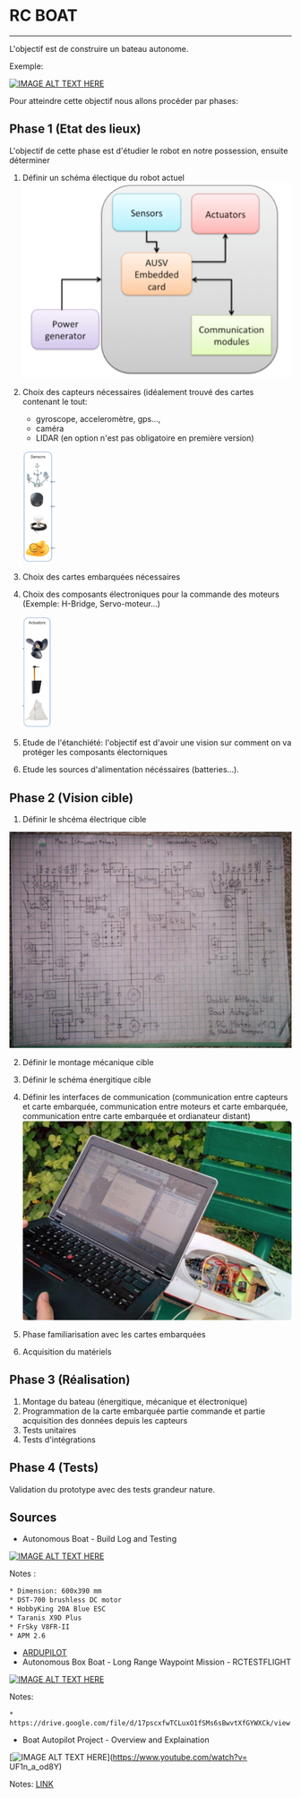 # RC BOAT
----
L'objectif est de construire un bateau autonome.

Exemple:

[![IMAGE ALT TEXT HERE](https://img.youtube.com/vi/ktYViivw27A/0.jpg)](https://www.youtube.com/watch?v=ktYViivw27A)

Pour atteindre cette objectif nous allons procéder par phases:

## Phase 1 (Etat des lieux)
L'objectif de cette phase est d'étudier le robot en notre possession, ensuite déterminer 


1. Définir un schéma électique du robot actuel
![shémas global](images/1.png)

2. Choix des capteurs nécessaires (idéalement trouvé des cartes contenant le tout: 

	* gyroscope, acceleromètre, gps..., 
	* caméra
	* LIDAR (en option n'est pas obligatoire en première version)

	
	![](images/2.png)


3. Choix des cartes embarquées nécessaires
4. Choix des composants électroniques pour la commande des moteurs (Exemple: H-Bridge, Servo-moteur...)


	![](images/3.png)

5. Etude de l'étanchiété: l'objectif est d'avoir une vision sur comment on va protéger les composants électorniques
6. Etude les sources d'alimentation nécéssaires (batteries...). 


## Phase 2 (Vision cible)

1. Définir le shcéma électrique cible

![shémas global](images/4.png)

2. Définir le montage mécanique cible
3. Définir le schéma énergitique cible
4. Définir les interfaces de communication (communication entre capteurs et carte embarquée, communication entre moteurs et carte embarquée, communication entre carte embarquée et ordianateur distant)
![shémas global](images/5.png)

5. Phase familiarisation avec les cartes embarquées 
6. Acquisition du matériels

## Phase 3 (Réalisation)

1. Montage du bateau (énergitique, mécanique et électronique)
2. Programmation de la carte embarquée partie commande et partie acquisition des données depuis les capteurs
3. Tests unitaires
4. Tests d'intégrations

## Phase 4 (Tests)
Validation du prototype avec des tests grandeur nature.

## Sources

* Autonomous Boat - Build Log and Testing

[![IMAGE ALT TEXT HERE](https://img.youtube.com/vi/uRW1qGQBFtc/0.jpg)](https://www.youtube.com/watch?v=uRW1qGQBFtc)

Notes : 

	* Dimension: 600x390 mm
	* DST-700 brushless DC motor
	* HobbyKing 20A Blue ESC
	* Taranis X9D Plus
	* FrSky V8FR-II
	* APM 2.6

*  [ARDUPILOT](http://ardupilot.org/rover/docs/parameters.html)
*  Autonomous Box Boat - Long Range Waypoint Mission - RCTESTFLIGHT

[![IMAGE ALT TEXT HERE](https://img.youtube.com/vi/PlUmG3CFadw/0.jpg)](https://www.youtube.com/watch?v=PlUmG3CFadw)

Notes:



	* https://drive.google.com/file/d/17pscxfwTCLuxO1fSMs6sBwvtXfGYWXCk/view

* Boat Autopilot Project - Overview and Explaination


[![IMAGE ALT TEXT HERE](https://img.youtube.com/vi/UF1n_a_od8Y/0.jpg)](https://www.youtube.com/watch?v= UF1n_a_od8Y)


Notes: [LINK](https://www.instructables.com/id/Boat-Autopilot/)



